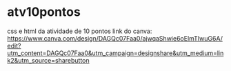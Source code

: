 # atv10pontos
css e html da atividade de 10 pontos 
link do canva:
https://www.canva.com/design/DAGQc07Faa0/ajwqaShwie6oElmTIwuG6A/edit?utm_content=DAGQc07Faa0&utm_campaign=designshare&utm_medium=link2&utm_source=sharebutton
